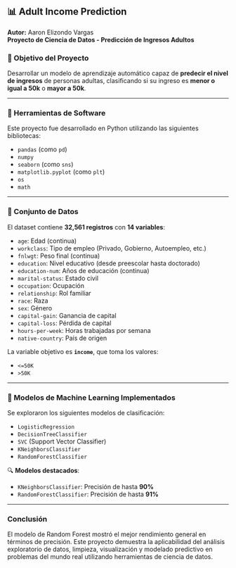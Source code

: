 ## 📊 Adult Income Prediction

**Autor:** Aaron Elizondo Vargas  
**Proyecto de Ciencia de Datos - Predicción de Ingresos Adultos**

### 📌 Objetivo del Proyecto
Desarrollar un modelo de aprendizaje automático capaz de **predecir el nivel de ingresos** de personas adultas, clasificando si su ingreso es **menor o igual a 50k** o **mayor a 50k**.

---

### 🧰 Herramientas de Software

Este proyecto fue desarrollado en Python utilizando las siguientes bibliotecas:

- `pandas` (como `pd`)
- `numpy`
- `seaborn` (como `sns`)
- `matplotlib.pyplot` (como `plt`)
- `os`
- `math`

---

### 📂 Conjunto de Datos

El dataset contiene **32,561 registros** con **14 variables**:

- `age`: Edad (continua)
- `workclass`: Tipo de empleo (Privado, Gobierno, Autoempleo, etc.)
- `fnlwgt`: Peso final (continua)
- `education`: Nivel educativo (desde preescolar hasta doctorado)
- `education-num`: Años de educación (continua)
- `marital-status`: Estado civil
- `occupation`: Ocupación
- `relationship`: Rol familiar
- `race`: Raza
- `sex`: Género
- `capital-gain`: Ganancia de capital
- `capital-loss`: Pérdida de capital
- `hours-per-week`: Horas trabajadas por semana
- `native-country`: País de origen

La variable objetivo es **`income`**, que toma los valores:
- `<=50K`
- `>50K`

---

### 🤖 Modelos de Machine Learning Implementados

Se exploraron los siguientes modelos de clasificación:

- `LogisticRegression`
- `DecisionTreeClassifier`
- `SVC` (Support Vector Classifier)
- `KNeighborsClassifier`
- `RandomForestClassifier`

🔍 **Modelos destacados**:
- `KNeighborsClassifier`: Precisión de hasta **90%**
- `RandomForestClassifier`: Precisión de hasta **91%**

---

### Conclusión

El modelo de Random Forest mostró el mejor rendimiento general en términos de precisión. Este proyecto demuestra la aplicabilidad del análisis exploratorio de datos, limpieza, visualización y modelado predictivo en problemas del mundo real utilizando herramientas de ciencia de datos.
